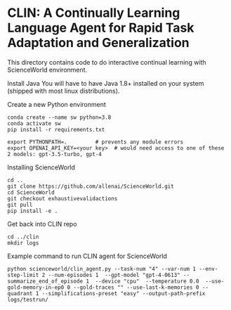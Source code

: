 # CLIN: A Continually Learning Language Agent for Rapid Task Adaptation and Generalization

This directory contains code to do interactive continual learning with ScienceWorld environment.

Install Java
You will have to have Java 1.8+ installed on your system (shipped with most linux distributions).

Create a new Python environment
```
conda create --name sw python=3.8
conda activate sw
pip install -r requirements.txt

export PYTHONPATH=.         # prevents any module errors
export OPENAI_API_KEY=<your key>  # would need access to one of these 2 models: gpt-3.5-turbo, gpt-4

```

Installing ScienceWorld

```
cd ..
git clone https://github.com/allenai/ScienceWorld.git
cd ScienceWorld
git checkout exhaustivevalidactions
git pull
pip install -e .
```

Get back into CLIN repo

```
cd ../clin
mkdir logs
```

Example command to run CLIN agent for ScienceWorld
```
python scienceworld/clin_agent.py --task-num "4" --var-num 1 --env-step-limit 2 --num-episodes 1  --gpt-model "gpt-4-0613" --summarize_end_of_episode 1  --device "cpu"  --temperature 0.0  --use-gold-memory-in-ep0 0 --gold-traces "" --use-last-k-memories 0 --quadrant 1 --simplifications-preset "easy" --output-path-prefix logs/testrun/
```
